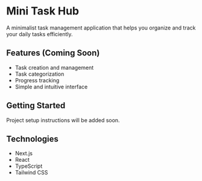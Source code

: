 # Mini Task Hub

A minimalist task management application that helps you organize and track your daily tasks efficiently.

## Features (Coming Soon)
- Task creation and management
- Task categorization
- Progress tracking
- Simple and intuitive interface

## Getting Started
Project setup instructions will be added soon.

## Technologies
- Next.js
- React
- TypeScript
- Tailwind CSS 